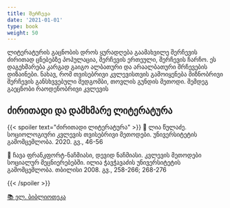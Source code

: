 ```yaml
---
title: შერჩევა
date: '2021-01-01'
type: book
weight: 50
---
```


ლიტერატურის გაცნობის დროს ყურადღება გაამახვილე შერჩევის ძირითად ცნებებზე პოპულაცია, შერჩევის ერთეული, შერჩევის ჩარჩო. ეს დაგეხმარება კარგად გაიგო ალბათური და არაალბათური შრჩევების დიზაინები. ნახავ, რომ თვისებრივი კვლევისთვის გამოიყენება მიზნობრივი შერჩევის განსხვვებული მედგომბი, თოვლის გუნდის მეთოდი. შემდეგ გაეცნობი რაოდენობრივი კვლევის 


## ძირითადი და დამხმარე ლიტერატურა

{{< spoiler text="ძირითადი ლიტერატურა" >}}
📘 ლია წულაძე. სოციოლოგიური კვლევის თვისებრივი მეთოდები. უნივერსიტეტის გამომცემლობა. 2020. გვ., 46-56

📘 ჩავა ფრანკფორტ-ნაჩმიასი, დევიდ ნაჩმიასი. კვლევის მეთოდები სოციალურ მეცნიერებებში. ილია ჭავჭავაძის უნივერსიტეტის გამომცემლობა. თბილისი 2008. გვ., 258-266; 268-276

{{< /spoiler >}}

[📚 ელ. ბიბლიოთეკა](https://drive.google.com/drive/folders/14XCctw4mjJ4SWiFpQpUqQ6suK9XfqpS8?usp=sharing)
